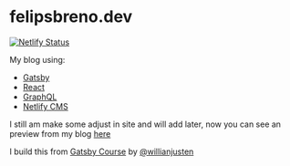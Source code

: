 # felipsbreno.dev

[![Netlify Status](https://api.netlify.com/api/v1/badges/331c488f-afe7-4250-90d5-89ad414f62e4/deploy-status)](https://app.netlify.com/sites/brenofelipsdev/deploys)

My blog using:

- [Gatsby](https://www.gatsbyjs.com/)
- [React](https://reactjs.org/)
- [GraphQL](https://graphql.org/)
- [Netlify CMS](https://www.netlifycms.org/)

I still am make some adjust in site and will add later, now you can see an preview from my blog [here](https://brenofelips.dev/)

I build this from [Gatsby Course](https://www.udemy.com/course/gatsby-crie-um-site-pwa-com-react-graphql-e-netlify-cms/) by [@willianjusten](https://github.com/willianjusten/)
